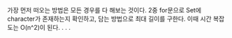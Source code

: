 가장 먼저 떠오는 방법은 모든 경우를 다 해보는 것이다.
2중 for문으로 Set에 character가 존재하는지 확인하고, 담는 방법으로 최대 길이를 구한다.
이때 시간 복잡도는 O(n^2)이 된다.
.
.
.
